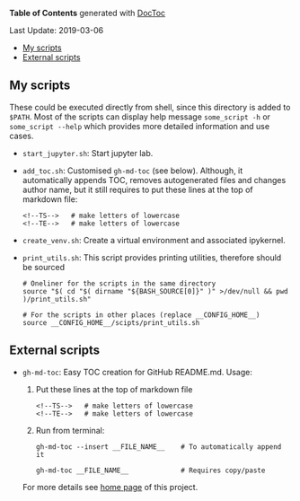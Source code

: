 <!-- START doctoc generated TOC please keep comment here to allow auto update -->
<!-- DON'T EDIT THIS SECTION, INSTEAD RE-RUN doctoc TO UPDATE -->
**Table of Contents** generated with [DocToc](https://github.com/thlorenz/doctoc) 

Last Update: 2019-03-06

- [My scripts](#my-scripts)
- [External scripts](#external-scripts)

<!-- END doctoc generated TOC please keep comment here to allow auto update -->

## My scripts
These could be executed directly from shell, since this directory is added to `$PATH`. Most of the scripts can display help message `some_script -h` or `some_script --help` which provides more detailed information and use cases.

-   `start_jupyter.sh`: Start jupyter lab.
-   `add_toc.sh`: Customised `gh-md-toc` (see below). Although, it automatically appends TOC, removes autogenerated files and changes author name, but it still requires to put these lines at the top of markdown file:

    ```
    <!--TS-->   # make letters of lowercase
    <!--TE-->   # make letters of lowercase
    ```
    
-   `create_venv.sh`: Create a virtual environment and associated ipykernel.
-   `print_utils.sh`: This script provides printing utilities, therefore should be sourced

    ```
    # Oneliner for the scripts in the same directory
    source "$( cd "$( dirname "${BASH_SOURCE[0]}" )" >/dev/null && pwd )/print_utils.sh"
    
    # For the scripts in other places (replace __CONFIG_HOME__)
    source __CONFIG_HOME__/scipts/print_utils.sh
    ```

## External scripts

-   `gh-md-toc`: Easy TOC creation for GitHub README.md. Usage:
    1.  Put these lines at the top of markdown file
    
        ```
        <!--TS-->   # make letters of lowercase
        <!--TE-->   # make letters of lowercase
        ```
        
    2.  Run from terminal:
    
        ```
        gh-md-toc --insert __FILE_NAME__    # To automatically append it

        gh-md-toc __FILE_NAME__             # Requires copy/paste
        ```
        
    For more details see [home page](https://github.com/ekalinin/github-markdown-toc) of this project.
